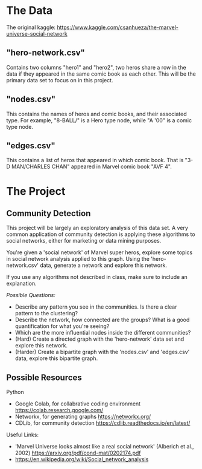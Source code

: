 # The Data
The original kaggle: https://www.kaggle.com/csanhueza/the-marvel-universe-social-network

## "hero-network.csv"
Contains two columns "hero1" and "hero2", two heros share a row in the data if they appeared in the same comic book as each other.
This will be the primary data set to focus on in this project.

## "nodes.csv"
This contains the names of heros and comic books, and their associated type.
For example, "8-BALL/" is a Hero type node, while "A '00" is a comic type node.

## "edges.csv"
This contains a list of heros that appeared in which comic book.
That is "3-D MAN/CHARLES CHAN" appeared in Marvel comic book "AVF 4".


# The Project

## Community Detection
This project will be largely an exploratory analysis of this data set.
A very common application of community detection is applying these algorithms to social networks, either for marketing or data mining purposes.

You're given a 'social network' of Marvel super heros, explore some topics in social network analysis applied to this graph.
Using the 'hero-network.csv' data, generate a network and explore this network.

If you use any algorithms not described in class, make sure to include an explanation.

_Possible Questions:_
- Describe any pattern you see in the communities. Is there a clear pattern to the clustering? 
- Describe the network, how connected are the groups? What is a good quantification for what you're seeing?
- Which are the more influential nodes inside the different communities?
- (Hard) Create a directed graph with the 'hero-network' data set and explore this network.
- (Harder) Create a bipartite graph with the 'nodes.csv' and 'edges.csv' data, explore this bipartite graph.

## Possible Resources
Python
- Google Colab, for collabrative coding environment https://colab.research.google.com/
- Networkx, for generating graphs https://networkx.org/
- CDLib, for community detection https://cdlib.readthedocs.io/en/latest/

Useful Links:
- 'Marvel Universe looks almost like a real social network' (Alberich et al., 2002) https://arxiv.org/pdf/cond-mat/0202174.pdf
- https://en.wikipedia.org/wiki/Social_network_analysis
